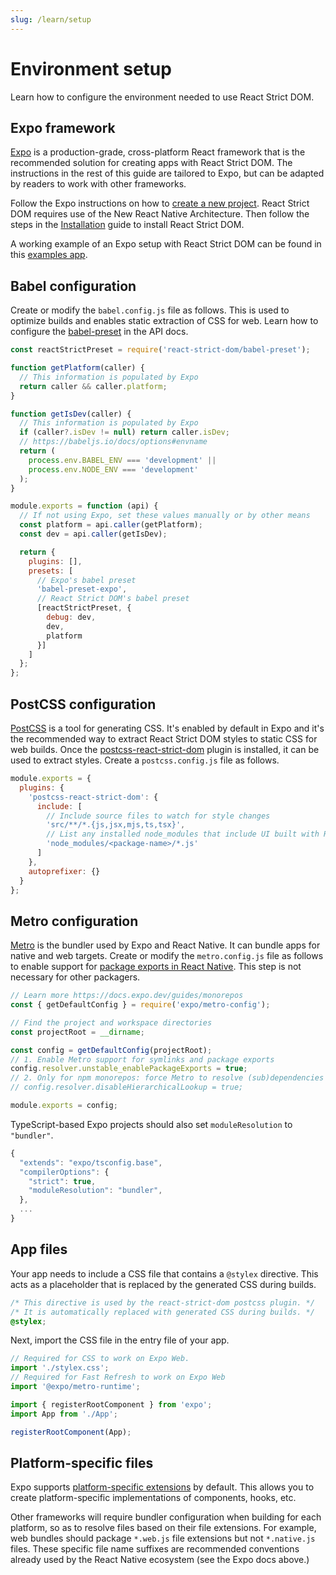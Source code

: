 ```yaml
---
slug: /learn/setup
---
```


# Environment setup

<p className="text-xl">Learn how to configure the environment needed to use React Strict DOM.</p>

## Expo framework

[Expo](https://expo.dev/) is a production-grade, cross-platform React framework that is the recommended solution for creating apps with React Strict DOM. The instructions in the rest of this guide are tailored to Expo, but can be adapted by readers to work with other frameworks.

Follow the Expo instructions on how to [create a new project](https://docs.expo.dev/get-started/create-a-project/). React Strict DOM requires use of the New React Native Architecture. Then follow the steps in the [Installation](/learn/installation) guide to install React Strict DOM.

A working example of an Expo setup with React Strict DOM can be found in this [examples app](https://github.com/facebook/react-strict-dom/tree/main/apps/examples).

## Babel configuration

Create or modify the `babel.config.js` file as follows. This is used to optimize builds and enables static extraction of CSS for web. Learn how to configure the [babel-preset](/api/babel-preset/) in the API docs.

```js title="babel.config.js"
const reactStrictPreset = require('react-strict-dom/babel-preset');

function getPlatform(caller) {
  // This information is populated by Expo
  return caller && caller.platform;
}

function getIsDev(caller) {
  // This information is populated by Expo
  if (caller?.isDev != null) return caller.isDev;
  // https://babeljs.io/docs/options#envname
  return (
    process.env.BABEL_ENV === 'development' ||
    process.env.NODE_ENV === 'development'
  );
}

module.exports = function (api) {
  // If not using Expo, set these values manually or by other means
  const platform = api.caller(getPlatform);
  const dev = api.caller(getIsDev);

  return {
    plugins: [],
    presets: [
      // Expo's babel preset
      'babel-preset-expo',
      // React Strict DOM's babel preset
      [reactStrictPreset, {
        debug: dev,
        dev,
        platform
      }]
    ]
  };
};
```

## PostCSS configuration

[PostCSS](https://postcss.org/) is a tool for generating CSS. It's enabled by default in Expo and it's the recommended way to extract React Strict DOM styles to static CSS for web builds. Once the [postcss-react-strict-dom](https://github.com/javascripter/postcss-react-strict-dom) plugin is installed, it can be used to extract styles. Create a `postcss.config.js` file as follows.

```js title="postcss.config.js"
module.exports = {
  plugins: {
    'postcss-react-strict-dom': {
      include: [
        // Include source files to watch for style changes
        'src/**/*.{js,jsx,mjs,ts,tsx}',
        // List any installed node_modules that include UI built with React Strict DOM
        'node_modules/<package-name>/*.js'
      ]
    },
    autoprefixer: {}
  }
};
```

## Metro configuration

[Metro](https://reactnative.dev/docs/metro) is the bundler used by Expo and React Native. It can bundle apps for native and web targets. Create or modify the `metro.config.js` file as follows to enable support for [package exports in React Native](https://reactnative.dev/blog/2023/06/21/package-exports-support). This step is not necessary for other packagers.

```js title="metro.config.js"
// Learn more https://docs.expo.dev/guides/monorepos
const { getDefaultConfig } = require('expo/metro-config');

// Find the project and workspace directories
const projectRoot = __dirname;

const config = getDefaultConfig(projectRoot);
// 1. Enable Metro support for symlinks and package exports
config.resolver.unstable_enablePackageExports = true;
// 2. Only for npm monorepos: force Metro to resolve (sub)dependencies only from the `nodeModulesPaths`
// config.resolver.disableHierarchicalLookup = true;

module.exports = config;
```

TypeScript-based Expo projects should also set `moduleResolution` to `"bundler"`.

```js title="tsconfig.json"
{
  "extends": "expo/tsconfig.base",
  "compilerOptions": {
    "strict": true,
    "moduleResolution": "bundler",
  },
  ...
}
```

## App files

Your app needs to include a CSS file that contains a `@stylex` directive. This acts as a placeholder that is replaced by the generated CSS during builds.

```css title="stylex.css"
/* This directive is used by the react-strict-dom postcss plugin. */
/* It is automatically replaced with generated CSS during builds. */
@stylex;
```

Next, import the CSS file in the entry file of your app.


```js title="index.js"
// Required for CSS to work on Expo Web.
import './stylex.css';
// Required for Fast Refresh to work on Expo Web
import '@expo/metro-runtime';

import { registerRootComponent } from 'expo';
import App from './App';

registerRootComponent(App);
```

## Platform-specific files

Expo supports [platform-specific extensions](https://docs.expo.dev/router/advanced/platform-specific-modules/#platform-specific-extensions) by default. This allows you to create platform-specific implementations of components, hooks, etc.

Other frameworks will require bundler configuration when building for each platform, so as to resolve files based on their file extensions. For example, web bundles should package `*.web.js` file extensions but not `*.native.js` files. These specific file name suffixes are recommended conventions already used by the React Native ecosystem (see the Expo docs above.)
